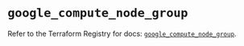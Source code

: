 # `google_compute_node_group`

Refer to the Terraform Registry for docs: [`google_compute_node_group`](https://registry.terraform.io/providers/hashicorp/google/6.3.0/docs/resources/compute_node_group).
